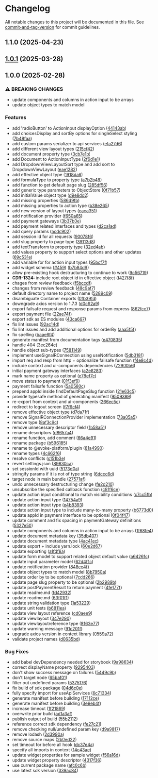# Changelog

All notable changes to this project will be documented in this file. See [commit-and-tag-version](https://github.com/absolute-version/commit-and-tag-version) for commit guidelines.

## 1.1.0 (2025-04-23)

## [1.0.1](https://github.com/Evoke-Platform/evoke-sdk/compare/plugin@1.0.0...plugin@1.0.1) (2025-03-28)

## 1.0.0 (2025-02-28)

### ⚠ BREAKING CHANGES

-   update components and columns in action input to be arrays
-   update object types to match model

### Features

-   add 'radioButton' to ActionInput displayOption ([44143ab](https://github.com/Evoke-Platform/evoke-sdk/commit/44143ab968542ceefc179386314a1ef4682543e1))
-   add choicesDisplay and sortBy options for singleSelect styling ([7b48faa](https://github.com/Evoke-Platform/evoke-sdk/commit/7b48faa4ea09a7cd36c2d591db47db8bb6eb27b6))
-   add custom params serializer to api services ([efa27d6](https://github.com/Evoke-Platform/evoke-sdk/commit/efa27d6a0de2ee8a588c8d5036d2904b2ca2d40e))
-   add different view layout types ([215cf42](https://github.com/Evoke-Platform/evoke-sdk/commit/215cf42efff68107659d3b607b4cadfd940d51e7))
-   add document property type ([3cb7e1b](https://github.com/Evoke-Platform/evoke-sdk/commit/3cb7e1b1edfaaaaac9475e5073731efc51eff458))
-   add Document to ActionInputType ([2f6d1e1](https://github.com/Evoke-Platform/evoke-sdk/commit/2f6d1e1b834e85e6de6765f2e2c1f7aa5fbe2acb))
-   add DropdownViewLayoutSort type and add sort to DropdownViewLayout ([eae1282](https://github.com/Evoke-Platform/evoke-sdk/commit/eae1282537dc42ccb8668395abe2216779596fa4))
-   add effective object type ([1918da6](https://github.com/Evoke-Platform/evoke-sdk/commit/1918da6d3d5c25e00b861c806fe810ff2c29538f))
-   add formulaType to property type ([a7b2b48](https://github.com/Evoke-Platform/evoke-sdk/commit/a7b2b4883c9445eb902d3e9ce022d32f018c0fc5))
-   add function to get default page slug ([285df56](https://github.com/Evoke-Platform/evoke-sdk/commit/285df5689e3ab357526577d7f77c5da54b0d189d))
-   add generic type parameters to ObjectStore ([0f71b57](https://github.com/Evoke-Platform/evoke-sdk/commit/0f71b57c64f311b6557613a85b59e057170f82e4))
-   add initialValue object type ([d9e8dd2](https://github.com/Evoke-Platform/evoke-sdk/commit/d9e8dd21984f5c9d62d9a8b1c7a2958d01acbc7f))
-   add missing properties ([586d9fb](https://github.com/Evoke-Platform/evoke-sdk/commit/586d9fbbf9b525221c1dbf64b9cde3b7718b8ee7))
-   add missing properties to action type ([b38e265](https://github.com/Evoke-Platform/evoke-sdk/commit/b38e265ba1e8c937d66888f7ff3491e83c056773))
-   add new version of layout types ([caca351](https://github.com/Evoke-Platform/evoke-sdk/commit/caca351f7d006f45e0816659657ffdc37f5161c4))
-   add notification provider ([f650a65](https://github.com/Evoke-Platform/evoke-sdk/commit/f650a6562d2fa7c12d477054b727f3d3aeb50d25))
-   add payment gateways ([3b37b0e](https://github.com/Evoke-Platform/evoke-sdk/commit/3b37b0ead2d56ebf0d59e276fd7737928c7f8eed))
-   add payment related interfaces and types ([d2ca1ad](https://github.com/Evoke-Platform/evoke-sdk/commit/d2ca1ada5e4407d99508d47c52b6dd7128120e7c))
-   add query params ([acdc902](https://github.com/Evoke-Platform/evoke-sdk/commit/acdc90239e670141eac2570b795ea36a45df45b4))
-   add session id for all requests ([90078f6](https://github.com/Evoke-Platform/evoke-sdk/commit/90078f6c2606082481c5bc1e0e8088e9b635ab7f))
-   add slug property to page type ([39113d8](https://github.com/Evoke-Platform/evoke-sdk/commit/39113d86963330e48a4067e138ebce8a97fa018c))
-   add textTransform to property type ([32ed4ab](https://github.com/Evoke-Platform/evoke-sdk/commit/32ed4ab7355c738611914e61e209db4f6226b39e))
-   add values property to support select options and other updates ([69c531e](https://github.com/Evoke-Platform/evoke-sdk/commit/69c531e368fb2c7e3301a472ebff8798048e3377))
-   add variable for for action input types ([95bcf7f](https://github.com/Evoke-Platform/evoke-sdk/commit/95bcf7fb8d0886b9165f274ea92f52a350e6fd38))
-   add widget schema ([#459](https://github.com/Evoke-Platform/evoke-sdk/issues/459)) ([b7b84d9](https://github.com/Evoke-Platform/evoke-sdk/commit/b7b84d9b0fbf725cb8e1557e74af570527eff0f4))
-   allow pre-existing hook destructuring to continue to work ([9c56719](https://github.com/Evoke-Platform/evoke-sdk/commit/9c567194d918584fb935899b8ea11932d52b24a6))
-   **CDR-1324:** include root object id in effective object ([f427f8f](https://github.com/Evoke-Platform/evoke-sdk/commit/f427f8f9d45fe6134dd03cdc28396e341421d755))
-   chages from review feedback ([f5bccdf](https://github.com/Evoke-Platform/evoke-sdk/commit/f5bccdf5f9b95a8bd0fae96013deef1c975a1df2))
-   changes from review feedback ([48c9af7](https://github.com/Evoke-Platform/evoke-sdk/commit/48c9af70d56aa9ab2ee2d03c6a84cdb6a19c7ce5))
-   default directory name to project name ([5289c09](https://github.com/Evoke-Platform/evoke-sdk/commit/5289c0988157ea81522155d550ab4ab5812c56e3))
-   disambiguate Container exports ([0fb39fd](https://github.com/Evoke-Platform/evoke-sdk/commit/0fb39fd8405c7fcb768ab5267a4e29e15ac8d4bc))
-   downgrade axios version to 1.7.3 ([d0c92a9](https://github.com/Evoke-Platform/evoke-sdk/commit/d0c92a912f01ddccd71c7ccb2939bf9f8c26375a))
-   export failsafe request and response params from express ([862fcc7](https://github.com/Evoke-Platform/evoke-sdk/commit/862fcc79dcdf332756be3fa5efae8c5f8954393d))
-   export payment file ([22ae74f](https://github.com/Evoke-Platform/evoke-sdk/commit/22ae74f87fd472b457dd46adae2fb3b73943b0ac))
-   export sdk as ES modules ([43ca667](https://github.com/Evoke-Platform/evoke-sdk/commit/43ca6672698b2a0ef03fdf6bc3b75a3be3e9e0bc))
-   fix lint issues ([92ac14d](https://github.com/Evoke-Platform/evoke-sdk/commit/92ac14d811ece0a27d00c1cb003aeb14db9b47ec))
-   fix lint issues and add additional options for orderBy ([aaa5f5f](https://github.com/Evoke-Platform/evoke-sdk/commit/aaa5f5f227e87c32ce3ad19c95ed11235f4bae2d))
-   fix spelling ([baae6f4](https://github.com/Evoke-Platform/evoke-sdk/commit/baae6f413f52beb381e3476a0e6f39cbc2379f95))
-   generate manifest from documentation tags ([e470835](https://github.com/Evoke-Platform/evoke-sdk/commit/e470835d48127ddb87afdfd408054436f2e1f2ae))
-   handle 404 ([3ec264c](https://github.com/Evoke-Platform/evoke-sdk/commit/3ec264c1306d24fa2f3231cc0445acd1f0eea4bd))
-   handle object sub-types ([7581149](https://github.com/Evoke-Platform/evoke-sdk/commit/75811498671bebe3bbfbe9a3c590f5b37fefe07d))
-   implement useSignalRConnection using useNotification ([5db3181](https://github.com/Evoke-Platform/evoke-sdk/commit/5db3181f12f04b918d030879929e68a26368e0cb))
-   import req and resp from http + optionalize failsafe function ([f4e8c4d](https://github.com/Evoke-Platform/evoke-sdk/commit/f4e8c4dd58e14d3d1f154b45b4c457e962528085))
-   include context and ui-components dependencies ([72900b6](https://github.com/Evoke-Platform/evoke-sdk/commit/72900b6342f4afbffae88b8c1497729aedc58cf4))
-   initial payment gateway interfaces ([a2e8283](https://github.com/Evoke-Platform/evoke-sdk/commit/a2e8283d67b484e10b90fcbc0e4eb7a24cfbfc82))
-   mark name property as optional ([e78ef7c](https://github.com/Evoke-Platform/evoke-sdk/commit/e78ef7c318c13ffbe91d8385f22a76cf7152cfd7))
-   move status to payment ([01f3ef9](https://github.com/Evoke-Platform/evoke-sdk/commit/01f3ef9d2034a0ad9b19b72e40bd580e506d1718))
-   payment failsafe function ([5a0580c](https://github.com/Evoke-Platform/evoke-sdk/commit/5a0580cb38f0dea113c9a59e3e5b1b80df406ed9))
-   prepend appId inside findDefaultPageSlug function ([21e63c5](https://github.com/Evoke-Platform/evoke-sdk/commit/21e63c535def6ca83d1265aaab88cb71d2ffe225))
-   provide typesafe method of generating manifest ([9509389](https://github.com/Evoke-Platform/evoke-sdk/commit/9509389ba5afc7ea4c44e896cbdb0f0a9d60762e))
-   re-export from context and ui-components ([266ec5c](https://github.com/Evoke-Platform/evoke-sdk/commit/266ec5c19a307c1229accc915fc371386847ea07))
-   redirect to logout screen ([f7f6cf4](https://github.com/Evoke-Platform/evoke-sdk/commit/f7f6cf4417d91e65c964a9040c951386396d605a))
-   remove effective object type ([d7da71f](https://github.com/Evoke-Platform/evoke-sdk/commit/d7da71fdf5cd529d06a0651744e65b35bed40eab))
-   remove SignalRConnectionProvider implementation ([73a05a5](https://github.com/Evoke-Platform/evoke-sdk/commit/73a05a570a20688f54c9b66ced11aeb3863f42e1))
-   remove type ([8af3c9c](https://github.com/Evoke-Platform/evoke-sdk/commit/8af3c9c4acc6711246421070c98a8392f315dcd9))
-   remove unnecessary descriptor field ([1b58a51](https://github.com/Evoke-Platform/evoke-sdk/commit/1b58a51a6ca8a9d84474266a514629cc44c9bbee))
-   rename descriptors ([d8657a4](https://github.com/Evoke-Platform/evoke-sdk/commit/d8657a43c359b56815ee40519cd867df9c5c265a))
-   rename function, add comment ([66a4e91](https://github.com/Evoke-Platform/evoke-sdk/commit/66a4e9182b5cb91397590815a1b94be588529a50))
-   rename package ([b596185](https://github.com/Evoke-Platform/evoke-sdk/commit/b596185454b8f58ab28c0db94bfbd47b27287e0c))
-   rename to @evoke-platform/plugin ([81a4990](https://github.com/Evoke-Platform/evoke-sdk/commit/81a4990b73d33bf02ccce1cac76c3c21f6f5527c))
-   rename types ([4c662f6](https://github.com/Evoke-Platform/evoke-sdk/commit/4c662f6b65f662d646714c4b15f0f37477aadc65))
-   resolve conflicts ([c151b3e](https://github.com/Evoke-Platform/evoke-sdk/commit/c151b3eb9596f5487d3af3fffe7da1f7bc08d611))
-   revert settings.json ([89830ca](https://github.com/Evoke-Platform/evoke-sdk/commit/89830ca1aa67f1aa54d95275e15a48ac72a7dad3))
-   set sessionId with uuid ([5173d0a](https://github.com/Evoke-Platform/evoke-sdk/commit/5173d0a2761df4c270baf1180ed67004a83c1153))
-   stringify params if it is not of type string ([6dccc6d](https://github.com/Evoke-Platform/evoke-sdk/commit/6dccc6dc54c52e092ed3ec81894688ca96035c5f))
-   target node in main bundle ([27571af](https://github.com/Evoke-Platform/evoke-sdk/commit/27571af23d1f50371b70d3a96dfcac5f0208fe1a))
-   undo unnecessary destructuring change ([fe2d210](https://github.com/Evoke-Platform/evoke-sdk/commit/fe2d210d6bbc51877a4933f4db6b4e9d1a2c70b0))
-   unsubscribe the specified callback function ([c81f6ce](https://github.com/Evoke-Platform/evoke-sdk/commit/c81f6ce9c9c21134ba76f7d8b56cdacf147c148f))
-   update action input conditional to match visibility conditions ([c7cc5fb](https://github.com/Evoke-Platform/evoke-sdk/commit/c7cc5fba2af6cab1a72d6ad4fea0dede0a0caaa4))
-   update action input type ([14754a9](https://github.com/Evoke-Platform/evoke-sdk/commit/14754a93d59c4515f6935fb0a1cc4da290127651))
-   update action input type ([e4b8393](https://github.com/Evoke-Platform/evoke-sdk/commit/e4b8393d47bf7c6b1278d9f0a21a2dd33d40bb1d))
-   update action input type to include many-to-many property ([b6773d0](https://github.com/Evoke-Platform/evoke-sdk/commit/b6773d0b1e00954291ac1adc0a83b6a8365de4c2))
-   update appId in payment interface to be optional ([0f04f47](https://github.com/Evoke-Platform/evoke-sdk/commit/0f04f472258fd453210b1f518e2540051855c688))
-   update comment and fix spacing in paymentGateway definitions ([5327e50](https://github.com/Evoke-Platform/evoke-sdk/commit/5327e50e173d84b0195233f6c0a33f79eb426e22))
-   update components and columns in action input to be arrays ([1f68fe4](https://github.com/Evoke-Platform/evoke-sdk/commit/1f68fe4ac65dd3e04dbad4b1a1ffee425a6bc77d))
-   update document metadata key ([35db407](https://github.com/Evoke-Platform/evoke-sdk/commit/35db407e213342af5c5bf276cfba257b06fe0c5c))
-   update document metadata type ([4ac41ec](https://github.com/Evoke-Platform/evoke-sdk/commit/4ac41ec4184591ba47e50327b471baa0bd787fc4))
-   update export + include yarn.lock ([60e2d67](https://github.com/Evoke-Platform/evoke-sdk/commit/60e2d6775bcd3d031b60a13b40fc0547cf398650))
-   update exporting ([a1fdf8a](https://github.com/Evoke-Platform/evoke-sdk/commit/a1fdf8ae99f15cc8ce43444bfb81feb5f6e20629))
-   update form model to support related object default value ([a64261c](https://github.com/Evoke-Platform/evoke-sdk/commit/a64261c45115f11a25cb5df04da4de77fc7f92f9))
-   update input parameter model ([62d4f1c](https://github.com/Evoke-Platform/evoke-sdk/commit/62d4f1cf4b8814c3729e08a8bd62138bf9796ae7))
-   update notification provider ([848ec4f](https://github.com/Evoke-Platform/evoke-sdk/commit/848ec4fa2f412b6928e94bcf9a9fbcb1e3f711e4))
-   update object types to match model ([8b7950a](https://github.com/Evoke-Platform/evoke-sdk/commit/8b7950aa5027afdab2c88ec028ea581d98563f87))
-   update order by to be optional ([7cdd266](https://github.com/Evoke-Platform/evoke-sdk/commit/7cdd266989390066a2cd5e7c9c171b36d029f34a))
-   update page slug property to be optional ([2b2989b](https://github.com/Evoke-Platform/evoke-sdk/commit/2b2989bd17d418f72e003ee87595a7653ece647e))
-   update postPaymentResult to return payment ([4fe177f](https://github.com/Evoke-Platform/evoke-sdk/commit/4fe177f4d3ddee1b78aeec03a077c6ca17355218))
-   update readme.md ([fd42932](https://github.com/Evoke-Platform/evoke-sdk/commit/fd42932d1d8aa3704d6af40a7e949d1b9facc02f))
-   update readme.md ([63f01f1](https://github.com/Evoke-Platform/evoke-sdk/commit/63f01f11c1ddd35d099af47754f7d45e9662882d))
-   update string validation type ([1a53229](https://github.com/Evoke-Platform/evoke-sdk/commit/1a53229285dca95cf953c845ceaf976d2c287274))
-   update unit tests ([b6811ea](https://github.com/Evoke-Platform/evoke-sdk/commit/b6811eabfb3a7cdc92c47c77c64d144b281863ea))
-   update view layout reference ([cd0aee9](https://github.com/Evoke-Platform/evoke-sdk/commit/cd0aee935bd19e5239b0bdc3f9ca4886bbb3780c))
-   update viewlayout ([347e290](https://github.com/Evoke-Platform/evoke-sdk/commit/347e290c093b17c1a3100a77778896ed24da5ec2))
-   update viewlayoutreference type ([8163e77](https://github.com/Evoke-Platform/evoke-sdk/commit/8163e77d40ba847ef69d8ecaa9d5a683b7f9d14b))
-   update warning message ([91c201f](https://github.com/Evoke-Platform/evoke-sdk/commit/91c201feae74f699873aa5f22595a7e5203d2aa3))
-   upgrade axios version in context library ([0559a72](https://github.com/Evoke-Platform/evoke-sdk/commit/0559a72d35dd7aef940f39d4f29c69adedfce678))
-   validate project names ([d0635bd](https://github.com/Evoke-Platform/evoke-sdk/commit/d0635bddfedcf2cb6f92e8bc1d03b3747ba7a245))

### Bug Fixes

-   add babel devDependency needed for storybook ([9a98634](https://github.com/Evoke-Platform/evoke-sdk/commit/9a986340f2ad3bdaae0c20f678a8d4a5a73d505c))
-   correct displayName property ([9295403](https://github.com/Evoke-Platform/evoke-sdk/commit/9295403e1d164b5053c65d5dc502ce41155f578b))
-   don't show success message on failures ([5449c9b](https://github.com/Evoke-Platform/evoke-sdk/commit/5449c9bbbd580127ca96d8b99d6a88c2383493c7))
-   don't target node ([65baf01](https://github.com/Evoke-Platform/evoke-sdk/commit/65baf01ef05f4b15c461f64a35e0c97fbef80b7e))
-   filter out undefined params ([5375176](https://github.com/Evoke-Platform/evoke-sdk/commit/537517669fb3bc28c9c1b458c427b79c2620f971))
-   fix build of sdk package ([04d6c0e](https://github.com/Evoke-Platform/evoke-sdk/commit/04d6c0e03fd417b7d5d664855b857463f3920a55))
-   fully specify import for useApiServices ([6c71334](https://github.com/Evoke-Platform/evoke-sdk/commit/6c71334a20f90ee15b031d600f8f6a3e2f7d1272))
-   generate manifest before building ([17112ce](https://github.com/Evoke-Platform/evoke-sdk/commit/17112ce8e73961868aa73fb736675a68fa99e4dd))
-   generate manifest before building ([3e9eb4f](https://github.com/Evoke-Platform/evoke-sdk/commit/3e9eb4ffd6b79f0cb915d699704303dee90fbf04))
-   increase timeout ([1f21869](https://github.com/Evoke-Platform/evoke-sdk/commit/1f2186912746392d2773ce7b6f0202e21808e1fc))
-   overwrite prior build ([ad1a3af](https://github.com/Evoke-Platform/evoke-sdk/commit/ad1a3af936810466cfd83088a167ccbf307da4bd))
-   publish output of build ([55b2112](https://github.com/Evoke-Platform/evoke-sdk/commit/55b2112f88d9126acec57bd618c307311ad83a19))
-   reference correct sdk dependency ([fe27c21](https://github.com/Evoke-Platform/evoke-sdk/commit/fe27c210ce05c98a05d03cbacb927103f9e163cf))
-   remove checking null/undefined param key ([d9a9817](https://github.com/Evoke-Platform/evoke-sdk/commit/d9a98174878d3c6b6e6cb0272fa1716edff128f0))
-   remove lodash ([2d3990a](https://github.com/Evoke-Platform/evoke-sdk/commit/2d3990a8bb37db82ae4439b9988ce2f524908adf))
-   remove source maps ([2b0ed22](https://github.com/Evoke-Platform/evoke-sdk/commit/2b0ed226e47d05bf65f06fae98d2cc0894ed96f2))
-   set timeout for before all hook ([dc37e4a](https://github.com/Evoke-Platform/evoke-sdk/commit/dc37e4a42e86a5ace9f0884a61879f4a8bbfd500))
-   specify all imports in context ([14c43ae](https://github.com/Evoke-Platform/evoke-sdk/commit/14c43ae09d340786296a7928eca783b52a3a2e87))
-   update widget properties for sample widget ([f56a16d](https://github.com/Evoke-Platform/evoke-sdk/commit/f56a16dec12905d930425e8630694abd10b22655))
-   update widget property descriptor ([4317f36](https://github.com/Evoke-Platform/evoke-sdk/commit/4317f3646b01b6c09a48f9fa5be83df2a9244d6d))
-   use current package name ([afc0c6b](https://github.com/Evoke-Platform/evoke-sdk/commit/afc0c6b489a8633001cd011ef759c5ce1863c73b))
-   use latest sdk version ([339ac84](https://github.com/Evoke-Platform/evoke-sdk/commit/339ac849612e94fc5daf55786fd7fc08ba9b7031))
